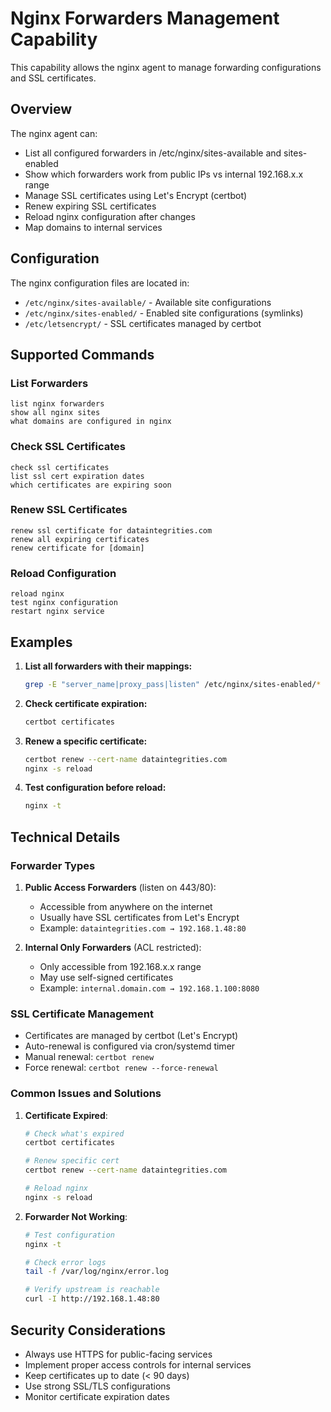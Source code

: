 # Nginx Forwarders Management Capability

This capability allows the nginx agent to manage forwarding configurations and SSL certificates.

## Overview

The nginx agent can:
- List all configured forwarders in /etc/nginx/sites-available and sites-enabled
- Show which forwarders work from public IPs vs internal 192.168.x.x range  
- Manage SSL certificates using Let's Encrypt (certbot)
- Renew expiring SSL certificates
- Reload nginx configuration after changes
- Map domains to internal services

## Configuration

The nginx configuration files are located in:
- `/etc/nginx/sites-available/` - Available site configurations
- `/etc/nginx/sites-enabled/` - Enabled site configurations (symlinks)
- `/etc/letsencrypt/` - SSL certificates managed by certbot

## Supported Commands

### List Forwarders
```
list nginx forwarders
show all nginx sites
what domains are configured in nginx
```

### Check SSL Certificates
```
check ssl certificates
list ssl cert expiration dates
which certificates are expiring soon
```

### Renew SSL Certificates
```
renew ssl certificate for dataintegrities.com
renew all expiring certificates
renew certificate for [domain]
```

### Reload Configuration
```
reload nginx
test nginx configuration
restart nginx service
```

## Examples

1. **List all forwarders with their mappings:**
   ```bash
   grep -E "server_name|proxy_pass|listen" /etc/nginx/sites-enabled/* | grep -v "^#"
   ```

2. **Check certificate expiration:**
   ```bash
   certbot certificates
   ```

3. **Renew a specific certificate:**
   ```bash
   certbot renew --cert-name dataintegrities.com
   nginx -s reload
   ```

4. **Test configuration before reload:**
   ```bash
   nginx -t
   ```

## Technical Details

### Forwarder Types

1. **Public Access Forwarders** (listen on 443/80):
   - Accessible from anywhere on the internet
   - Usually have SSL certificates from Let's Encrypt
   - Example: `dataintegrities.com → 192.168.1.48:80`

2. **Internal Only Forwarders** (ACL restricted):
   - Only accessible from 192.168.x.x range
   - May use self-signed certificates
   - Example: `internal.domain.com → 192.168.1.100:8080`

### SSL Certificate Management

- Certificates are managed by certbot (Let's Encrypt)
- Auto-renewal is configured via cron/systemd timer
- Manual renewal: `certbot renew`
- Force renewal: `certbot renew --force-renewal`

### Common Issues and Solutions

1. **Certificate Expired**:
   ```bash
   # Check what's expired
   certbot certificates
   
   # Renew specific cert
   certbot renew --cert-name dataintegrities.com
   
   # Reload nginx
   nginx -s reload
   ```

2. **Forwarder Not Working**:
   ```bash
   # Test configuration
   nginx -t
   
   # Check error logs
   tail -f /var/log/nginx/error.log
   
   # Verify upstream is reachable
   curl -I http://192.168.1.48:80
   ```

## Security Considerations

- Always use HTTPS for public-facing services
- Implement proper access controls for internal services
- Keep certificates up to date (< 90 days)
- Use strong SSL/TLS configurations
- Monitor certificate expiration dates